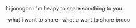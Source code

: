 hi jonogon i 'm heapy to share somthing to you


-what i want to share
-what u want to share brooo


